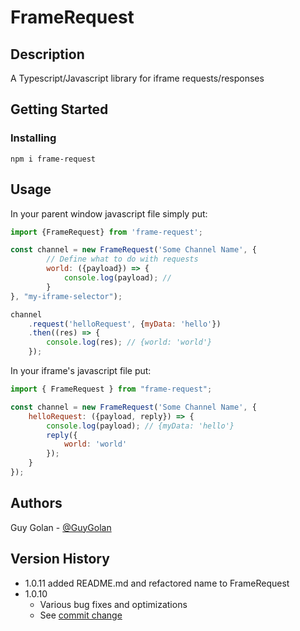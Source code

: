 # FrameRequest



## Description

A Typescript/Javascript library for iframe requests/responses

## Getting Started

### Installing

```
npm i frame-request
```

## Usage

In your parent window javascript file simply put:

```javascript
import {FrameRequest} from 'frame-request';

const channel = new FrameRequest('Some Channel Name', {
        // Define what to do with requests 
        world: ({payload}) => {
            console.log(payload); // 
        }
}, "my-iframe-selector");

channel
    .request('helloRequest', {myData: 'hello'})
    .then((res) => {
        console.log(res); // {world: 'world'}
    });
```

In your iframe's javascript file put:

```javascript
import { FrameRequest } from "frame-request";

const channel = new FrameRequest('Some Channel Name', {
    helloRequest: ({payload, reply}) => {
        console.log(payload); // {myData: 'hello'}
        reply({
            world: 'world'
        });
    }
}); 
```

## Authors

Guy Golan - [@GuyGolan](https://www.linkedin.com/in/guy-golan-351312a6)


## Version History

* 1.0.11 added README.md and refactored name to FrameRequest
* 1.0.10
    * Various bug fixes and optimizations
    * See [commit change](https://github.com/guygolanIL/FrameRequest/commits/master)
